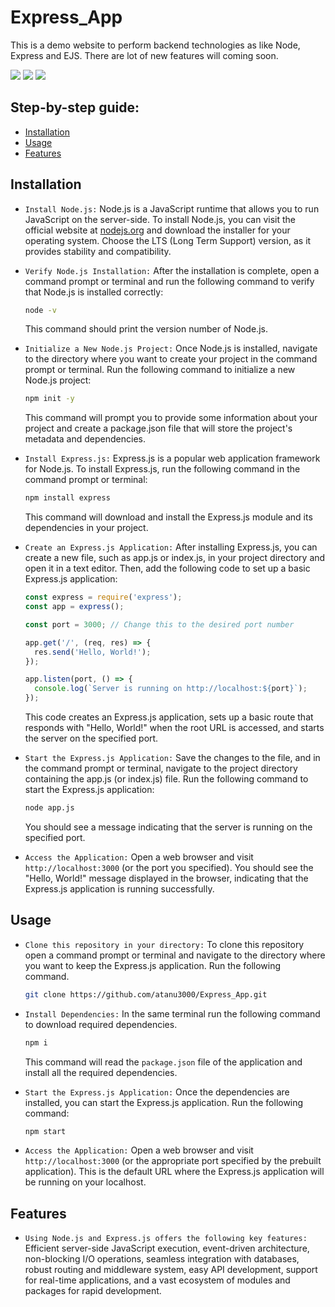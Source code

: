 # Express_App

This is a demo website to perform backend technologies as like Node, Express and EJS. There are lot of new features will coming soon.

![](https://img.shields.io/badge/git-fff7f8?colorA=faf0f0&colorB=db4823&style=for-the-badge&logo=git)
![](https://img.shields.io/badge/github-fff7f8?colorA=080808&colorB=8a8a8a&style=for-the-badge&logo=github)
![](https://img.shields.io/badge/made_with-❤️-bee5ed?colorA=f5e856&colorB=ffa526&style=for-the-badge)

## Step-by-step guide:

- [Installation](#installation)
- [Usage](#usage)
- [Features](#features)

## Installation

- `Install Node.js:` Node.js is a JavaScript runtime that allows you to run JavaScript on the server-side. To install Node.js, you can visit the official website at [nodejs.org](https://nodejs.org/en) and download the installer for your operating system. Choose the LTS (Long Term Support) version, as it provides stability and compatibility.
- `Verify Node.js Installation:` After the installation is complete, open a command prompt or terminal and run the following command to verify that Node.js is installed correctly:
  ```bash
  node -v
  ```
  This command should print the version number of Node.js.
- `Initialize a New Node.js Project:` Once Node.js is installed, navigate to the directory where you want to create your project in the command prompt or terminal. Run the following command to initialize a new Node.js project:
  ```bash
  npm init -y
  ```
  This command will prompt you to provide some information about your project and create a package.json file that will store the project's metadata and dependencies.
- `Install Express.js:` Express.js is a popular web application framework for Node.js. To install Express.js, run the following command in the command prompt or terminal:
  ```bash
  npm install express
  ```
  This command will download and install the Express.js module and its dependencies in your project.
- `Create an Express.js Application:` After installing Express.js, you can create a new file, such as app.js or index.js, in your project directory and open it in a text editor. Then, add the following code to set up a basic Express.js application:
  ```javascript
  const express = require('express');
  const app = express();
  
  const port = 3000; // Change this to the desired port number
  
  app.get('/', (req, res) => {
    res.send('Hello, World!');
  });
  
  app.listen(port, () => {
    console.log(`Server is running on http://localhost:${port}`);
  });
  ```
  This code creates an Express.js application, sets up a basic route that responds with "Hello, World!" when the root URL is accessed, and starts the server on the   specified port.

- `Start the Express.js Application:` Save the changes to the file, and in the command prompt or terminal, navigate to the project directory containing the app.js (or index.js) file. Run the following command to start the Express.js application:
  ```bash
  node app.js
  ```
  You should see a message indicating that the server is running on the specified port.
  
- `Access the Application:` Open a web browser and visit `http://localhost:3000` (or the port you specified). You should see the "Hello, World!" message displayed in the browser, indicating that the Express.js application is running successfully.

## Usage

- `Clone this repository in your directory:` To clone this repository open a command prompt or terminal and navigate to the directory where you want to keep the  Express.js application. Run the following command.
  ```bash
  git clone https://github.com/atanu3000/Express_App.git
  ```
- `Install Dependencies:` In the same terminal run the following command to download required dependencies.
  
  ```bash
  npm i
  ```
  This command will read the `package.json` file of the application and install all the required dependencies.
- `Start the Express.js Application:` Once the dependencies are installed, you can start the Express.js application. Run the following command:
  ```bash
  npm start
  ```
- `Access the Application:` Open a web browser and visit `http://localhost:3000` (or the appropriate port specified by the prebuilt application). This is the default URL where the Express.js application will be running on your localhost.

## Features

- `Using Node.js and Express.js offers the following key features:` Efficient server-side JavaScript execution, event-driven architecture, non-blocking I/O operations, seamless integration with databases, robust routing and middleware system, easy API development, support for real-time applications, and a vast ecosystem of modules and packages for rapid development.
